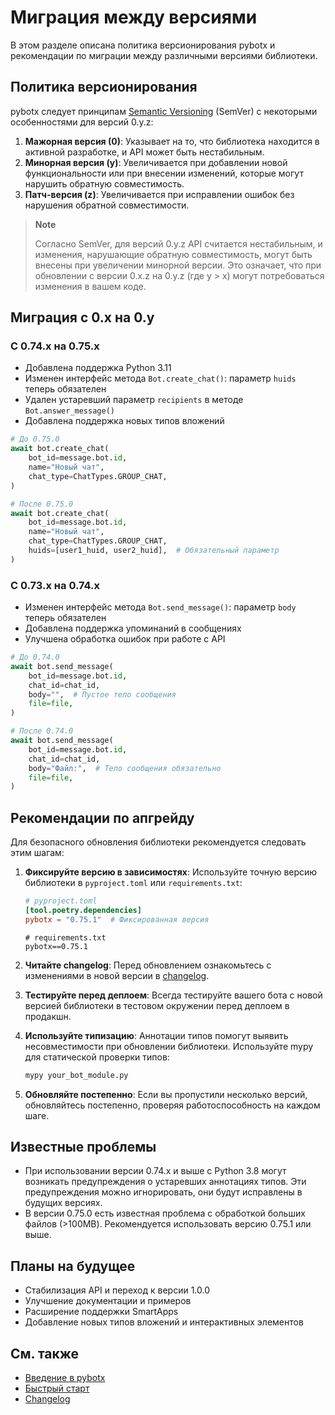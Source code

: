 # Миграция между версиями

В этом разделе описана политика версионирования pybotx и рекомендации по миграции между различными версиями библиотеки.

## Политика версионирования

pybotx следует принципам [Semantic Versioning](https://semver.org/) (SemVer) с некоторыми особенностями для версий 0.y.z:

1. **Мажорная версия (0)**: Указывает на то, что библиотека находится в активной разработке, и API может быть нестабильным.
2. **Минорная версия (y)**: Увеличивается при добавлении новой функциональности или при внесении изменений, которые могут нарушить обратную совместимость.
3. **Патч-версия (z)**: Увеличивается при исправлении ошибок без нарушения обратной совместимости.

> **Note**
> 
> Согласно SemVer, для версий 0.y.z API считается нестабильным, и изменения, нарушающие обратную совместимость, могут быть внесены при увеличении минорной версии. Это означает, что при обновлении с версии 0.x.z на 0.y.z (где y > x) могут потребоваться изменения в вашем коде.

## Миграция с 0.x на 0.y

### С 0.74.x на 0.75.x

- Добавлена поддержка Python 3.11
- Изменен интерфейс метода `Bot.create_chat()`: параметр `huids` теперь обязателен
- Удален устаревший параметр `recipients` в методе `Bot.answer_message()`
- Добавлена поддержка новых типов вложений

```python
# До 0.75.0
await bot.create_chat(
    bot_id=message.bot.id,
    name="Новый чат",
    chat_type=ChatTypes.GROUP_CHAT,
)

# После 0.75.0
await bot.create_chat(
    bot_id=message.bot.id,
    name="Новый чат",
    chat_type=ChatTypes.GROUP_CHAT,
    huids=[user1_huid, user2_huid],  # Обязательный параметр
)
```

### С 0.73.x на 0.74.x

- Изменен интерфейс метода `Bot.send_message()`: параметр `body` теперь обязателен
- Добавлена поддержка упоминаний в сообщениях
- Улучшена обработка ошибок при работе с API

```python
# До 0.74.0
await bot.send_message(
    bot_id=message.bot.id,
    chat_id=chat_id,
    body="",  # Пустое тело сообщения
    file=file,
)

# После 0.74.0
await bot.send_message(
    bot_id=message.bot.id,
    chat_id=chat_id,
    body="Файл:",  # Тело сообщения обязательно
    file=file,
)
```

## Рекомендации по апгрейду

Для безопасного обновления библиотеки рекомендуется следовать этим шагам:

1. **Фиксируйте версию в зависимостях**: Используйте точную версию библиотеки в `pyproject.toml` или `requirements.txt`:

   ```toml
   # pyproject.toml
   [tool.poetry.dependencies]
   pybotx = "0.75.1"  # Фиксированная версия
   ```

   ```
   # requirements.txt
   pybotx==0.75.1
   ```

2. **Читайте changelog**: Перед обновлением ознакомьтесь с изменениями в новой версии в [changelog](changelog.md).

3. **Тестируйте перед деплоем**: Всегда тестируйте вашего бота с новой версией библиотеки в тестовом окружении перед деплоем в продакшн.

4. **Используйте типизацию**: Аннотации типов помогут выявить несовместимости при обновлении библиотеки. Используйте mypy для статической проверки типов:

   ```bash
   mypy your_bot_module.py
   ```

5. **Обновляйте постепенно**: Если вы пропустили несколько версий, обновляйтесь постепенно, проверяя работоспособность на каждом шаге.

## Известные проблемы

- При использовании версии 0.74.x и выше с Python 3.8 могут возникать предупреждения о устаревших аннотациях типов. Эти предупреждения можно игнорировать, они будут исправлены в будущих версиях.
- В версии 0.75.0 есть известная проблема с обработкой больших файлов (>100MB). Рекомендуется использовать версию 0.75.1 или выше.

## Планы на будущее

- Стабилизация API и переход к версии 1.0.0
- Улучшение документации и примеров
- Расширение поддержки SmartApps
- Добавление новых типов вложений и интерактивных элементов

## См. также

- [Введение в pybotx](index.md)
- [Быстрый старт](quick_start.md)
- [Changelog](changelog.md)